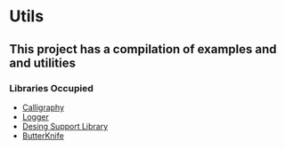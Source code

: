 # Utils

## This project has a compilation of examples and and utilities

### Libraries Occupied

* [Calligraphy](https://github.com/chrisjenx/Calligraphy)
* [Logger](https://github.com/orhanobut/logger)
* [Desing Support Library](https://developer.android.com/training/material/design-library.html)
* [ButterKnife](http://jakewharton.github.io/butterknife/)
